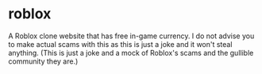 # roblox
A Roblox clone website that has free in-game currency. I do not advise you to make actual scams with this as this is just a joke and it won't steal anything. (This is just a joke and a mock of Roblox's scams and the gullible community they are.)
